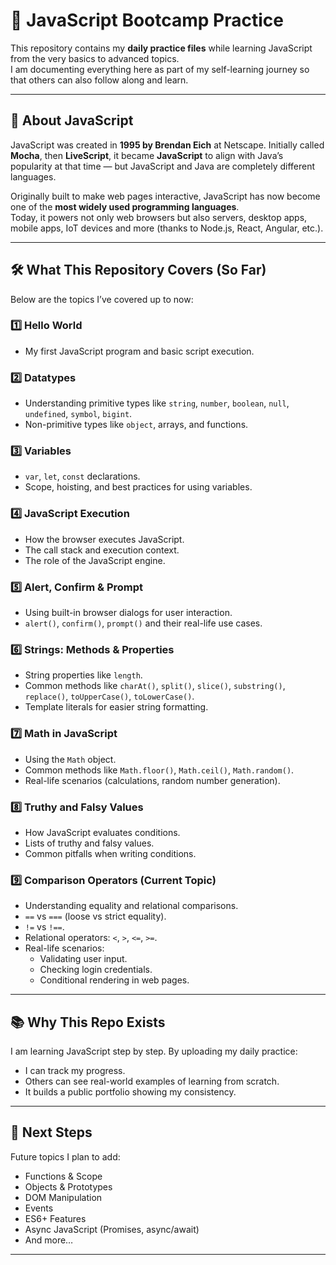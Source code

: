 # 🚀 JavaScript Bootcamp Practice  

This repository contains my **daily practice files** while learning JavaScript from the very basics to advanced topics.  
I am documenting everything here as part of my self-learning journey so that others can also follow along and learn.

---

## 📜 About JavaScript  

JavaScript was created in **1995 by Brendan Eich** at Netscape. Initially called **Mocha**, then **LiveScript**, it became **JavaScript** to align with Java’s popularity at that time — but JavaScript and Java are completely different languages.  

Originally built to make web pages interactive, JavaScript has now become one of the **most widely used programming languages**.  
Today, it powers not only web browsers but also servers, desktop apps, mobile apps, IoT devices and more (thanks to Node.js, React, Angular, etc.).

---

## 🛠️ What This Repository Covers (So Far)  

Below are the topics I’ve covered up to now:

### 1️⃣ **Hello World**  
- My first JavaScript program and basic script execution.

### 2️⃣ **Datatypes**  
- Understanding primitive types like `string`, `number`, `boolean`, `null`, `undefined`, `symbol`, `bigint`.  
- Non-primitive types like `object`, arrays, and functions.

### 3️⃣ **Variables**  
- `var`, `let`, `const` declarations.  
- Scope, hoisting, and best practices for using variables.

### 4️⃣ **JavaScript Execution**  
- How the browser executes JavaScript.  
- The call stack and execution context.  
- The role of the JavaScript engine.

### 5️⃣ **Alert, Confirm & Prompt**  
- Using built-in browser dialogs for user interaction.  
- `alert()`, `confirm()`, `prompt()` and their real-life use cases.

### 6️⃣ **Strings: Methods & Properties**  
- String properties like `length`.  
- Common methods like `charAt()`, `split()`, `slice()`, `substring()`, `replace()`, `toUpperCase()`, `toLowerCase()`.  
- Template literals for easier string formatting.

### 7️⃣ **Math in JavaScript**  
- Using the `Math` object.  
- Common methods like `Math.floor()`, `Math.ceil()`, `Math.random()`.  
- Real-life scenarios (calculations, random number generation).

### 8️⃣ **Truthy and Falsy Values**  
- How JavaScript evaluates conditions.  
- Lists of truthy and falsy values.  
- Common pitfalls when writing conditions.

### 9️⃣ **Comparison Operators** (Current Topic)  
- Understanding equality and relational comparisons.  
- `==` vs `===` (loose vs strict equality).  
- `!=` vs `!==`.  
- Relational operators: `<`, `>`, `<=`, `>=`.  
- Real-life scenarios:
  - Validating user input.
  - Checking login credentials.
  - Conditional rendering in web pages.

---

## 📚 Why This Repo Exists  

I am learning JavaScript step by step. By uploading my daily practice:
- I can track my progress.
- Others can see real-world examples of learning from scratch.
- It builds a public portfolio showing my consistency.

---

## 🚀 Next Steps  

Future topics I plan to add:
- Functions & Scope
- Objects & Prototypes
- DOM Manipulation
- Events
- ES6+ Features
- Async JavaScript (Promises, async/await)
- And more…

---